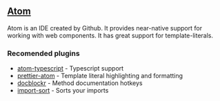 ## [Atom](https://atom.io/)

Atom is an IDE created by Github. It provides near-native support for working with web components. It has great support for template-literals.

### Recomended plugins
 - [atom-typescript](https://atom.io/packages/atom-typescript) - Typescript support
 - [prettier-atom](https://atom.io/packages/prettier-atom) - Template literal highlighting and formatting
 - [docblockr](https://atom.io/packages/docblockr) - Method documentation hotkeys
 - [import-sort](https://atom.io/packages/atom-import-sort) - Sorts your imports

